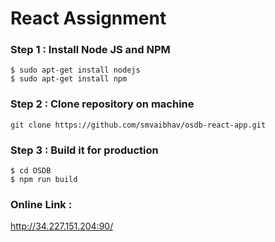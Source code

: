 # React Assignment
  
### Step 1 : Install Node JS and NPM

```
$ sudo apt-get install nodejs
$ sudo apt-get install npm
```
  
### Step 2 : Clone repository on machine

  `git clone https://github.com/smvaibhav/osdb-react-app.git`
  
  
### Step 3 : Build it for production

```
$ cd OSDB
$ npm run build
```

### Online Link : 

http://34.227.151.204:90/

